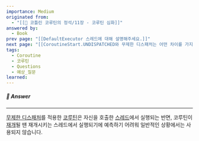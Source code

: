 ```yaml
---
importance: Medium
originated from:
  - "[[📘 코틀린 코루틴의 정석/11장 - 코루틴 심화]]"
answered by:
  - Book
prev page: "[[DefaultExecutor 스레드에 대해 설명해주세요.]]"
next page: "[[CoroutineStart.UNDISPATCHED와 무제한 디스패처는 어떤 차이를 가지나요?]]"
tags:
  - Coroutine
  - 코루틴
  - Questions
  - 예상_질문
learned:
---
```

##### 💬 Answer
---
[무제한 디스패처](무제한%20디스패처.md)를 적용한 [코루틴](코루틴.md)은 자신을 호출한 [스레드](스레드.md)에서 실행되는 반면, 코루틴이 [재개](재개.md)될 땐 재개시키는 스레드에서 실행되기에 예측하기 어려워 일반적인 상황에서는 사용되지 않습니다.
